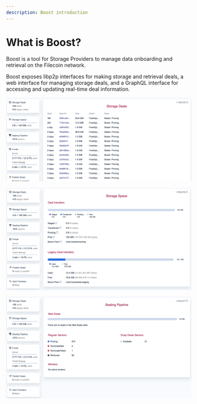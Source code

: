 ```yaml
---
description: Boost introduction
---
```


# What is Boost?

Boost is a tool for Storage Providers to manage data onboarding and retrieval on the Filecoin network.

Boost exposes libp2p interfaces for making storage and retrieval deals, a web interface for managing storage deals, and a GraphQL interface for accessing and updating real-time deal information.

![Web UI - Storage Deals screen](<.gitbook/assets/Boost - storage deals.png>)

![Web UI - Storage Space screen](<.gitbook/assets/Boost - storage space.png>)

![Web UI - Sealing Pipeline screen](<.gitbook/assets/Boost - sealing pipeline (1).png>)
